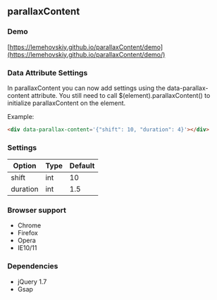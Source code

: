 parallaxContent
-------

### Demo

[https://lemehovskiy.github.io/parallaxContent/demo](https://lemehovskiy.github.io/parallaxContent/demo/)


### Data Attribute Settings


In parallaxContent you can now add settings using the data-parallax-content attribute. You still need to call
$(element).parallaxContent()
to initialize parallaxContent on the element.


Example:

```html
<div data-parallax-content='{"shift": 10, "duration": 4}'></div>
```


### Settings

Option | Type | Default
--- | --- | ---
shift | int | 10
duration | int | 1.5

### Browser support

* Chrome
* Firefox
* Opera
* IE10/11


### Dependencies

* jQuery 1.7
* Gsap
